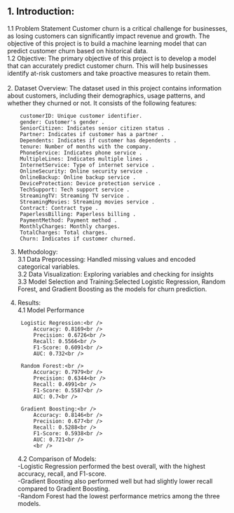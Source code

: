 ## 1. Introduction:<br />
   1.1 Problem Statement
      Customer churn is a critical challenge for businesses, as losing customers can significantly impact revenue and growth.         The objective of this project is to build a machine learning model that can predict customer churn based on historical data.<br />
   1.2 Objective:
       The primary objective of this project is to develop a model that can accurately predict customer churn. This will help businesses identify at-risk customers and take proactive measures to retain them.<br />
     <br />
2. Dataset Overview:
     The dataset used in this project contains information about customers, including their demographics, usage patterns, and whether they churned or not. It consists of the following features:

        customerID: Unique customer identifier.
        gender: Customer's gender .
        SeniorCitizen: Indicates senior citizen status .
        Partner: Indicates if customer has a partner .
        Dependents: Indicates if customer has dependents .
        tenure: Number of months with the company.
        PhoneService: Indicates phone service .
        MultipleLines: Indicates multiple lines .
        InternetService: Type of internet service .
        OnlineSecurity: Online security service .
        OnlineBackup: Online backup service .
        DeviceProtection: Device protection service .
        TechSupport: Tech support service .
        StreamingTV: Streaming TV service .
        StreamingMovies: Streaming movies service .
        Contract: Contract type .
        PaperlessBilling: Paperless billing .
        PaymentMethod: Payment method .
        MonthlyCharges: Monthly charges.
        TotalCharges: Total charges.
        Churn: Indicates if customer churned.
        
3. Methodology:<br />
    3.1 Data Preprocessing: Handled missing values and encoded categorical variables.<br />
    3.2 Data Visualization: Exploring variables and checking for insights<br />
    3.3 Model Selection and Training:Selected Logistic Regression, Random Forest, and Gradient Boosting as the models for churn prediction.
    <br />
    
4. Results:<br />
    4.1 Model Performance<br />
    
        Logistic Regression:<br />
            Accuracy: 0.8169<br />
            Precision: 0.6726<br />
            Recall: 0.5566<br />
            F1-Score: 0.6091<br />
            AUC: 0.732<br />
            
        Random Forest:<br />
            Accuracy: 0.7979<br />
            Precision: 0.6344<br />
            Recall: 0.4991<br />
            F1-Score: 0.5587<br />
            AUC: 0.7<br />
        
        Gradient Boosting:<br />
            Accuracy: 0.8146<br />
            Precision: 0.677<br />
            Recall: 0.5288<br />
            F1-Score: 0.5938<br />
            AUC: 0.721<br />
            <br />
    4.2 Comparison of Models:<br />
        -Logistic Regression performed the best overall, with the highest accuracy, recall, and F1-score.<br />
        -Gradient Boosting also performed well but had slightly lower recall compared to Gradient Boosting.<br />
        -Random Forest had the lowest performance metrics among the three models.<br />
